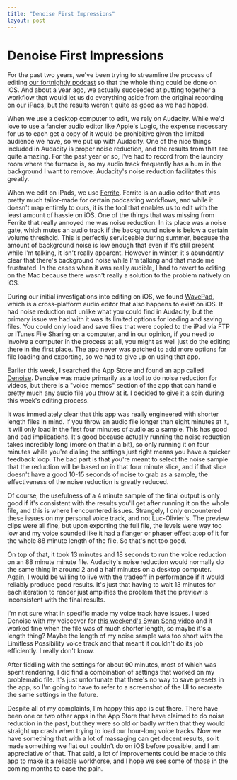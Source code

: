 ```yaml
---
title: "Denoise First Impressions"
layout: post
---
```


# Denoise First Impressions

For the past two years, we've been trying to streamline the process of editing [our fortnightly podcast](http://limitlesspossibility.net) so that the whole thing could be done on iOS. And about a year ago, we actually succeeded at putting together a workflow that would let us do everything aside from the original recording on our iPads, but the results weren't quite as good as we had hoped.

When we use a desktop computer to edit, we rely on Audacity. While we'd love to use a fancier audio editor like Apple's Logic, the expense necessary for us to each get a copy of it would be prohibitive given the limited audience we have, so we put up with Audacity. One of the nice things included in Audacity is proper noise reduction, and the results from that are quite amazing. For the past year or so, I've had to record from the laundry room where the furnace is, so my audio track frequently has a hum in the background I want to remove. Audacity's noise reduction facilitates this greatly.

When we edit on iPads, we use [Ferrite](http://www.wooji-juice.com/products/ferrite/). Ferrite is an audio editor that was pretty much tailor-made for certain podcasting workflows, and while it doesn't map entirely to ours, it is the tool that enables us to edit with the least amount of hassle on iOS. One of the things that was missing from Ferrite that really annoyed me was noise reduction. In its place was a noise gate, which mutes an audio track if the background noise is below a certain volume threshold. This is perfectly serviceable during summer, because the amount of background noise is low enough that even if it's still present while I'm talking, it isn't really apparent. However in winter, it's abundantly clear that there's background noise while I'm talking and that made me frustrated. In the cases when it was really audible, I had to revert to editing on the Mac because there wasn't really a solution to the problem natively on iOS.

During our initial investigations into editing on iOS, we found [WavePad](http://www.nch.com.au/wavepad/index.html), which is a cross-platform audio editor that also happens to exist on iOS. It had noise reduction not unlike what you could find in Audacity, but the primary issue we had with it was its limited options for loading and saving files. You could only load and save files that were copied to the iPad via FTP or iTunes File Sharing on a computer, and in our opinion, if you need to involve a computer in the process at all, you might as well just do the editing there in the first place. The app never was patched to add more options for file loading and exporting, so we had to give up on using that app.

Earlier this week, I searched the App Store and found an app called [Denoise](https://itunes.apple.com/ca/app/denoise-background-noise-removal/id946423200?mt=8). Denoise was made primarily as a tool to do noise reduction for videos, but there is a "voice memos" section of the app that can handle pretty much any audio file you throw at it. I decided to give it a spin during this week's editing process.

It was immediately clear that this app was really engineered with shorter length files in mind. If you throw an audio file longer than eight minutes at it, it will only load in the first four minutes of audio as a sample. This has good and bad implications. It's good because actually running the noise reduction takes incredibly long (more on that in a bit), so only running it on four minutes while you're dialing the settings just right means you have a quicker feedback loop. The bad part is that you're meant to select the noise sample that the reduction will be based on in that four minute slice, and if that slice doesn't have a good 10-15 seconds of noise to grab as a sample, the effectiveness of the noise reduction is greatly reduced.

Of course, the usefulness of a 4 minute sample of the final output is only good if it's consistent with the results you'll get after running it on the whole file, and this is where I encountered issues. Strangely, I only encountered these issues on my personal voice track, and not Luc-Olivier's. The preview clips were all fine, but upon exporting the full file, the levels were way too low and my voice sounded like it had a flanger or phaser effect atop of it for the whole 88 minute length of the file. So that's not too good.

On top of that, it took 13 minutes and 18 seconds to run the voice reduction on an 88 minute minute file. Audacity's noise reduction would normally do the same thing in around 2 and a half minutes on a desktop computer. Again, I would be willing to live with the tradeoff in performance if it would reliably produce good results. It's just that having to wait 13 minutes for each iteration to render just amplifies the problem that the preview is inconsistent with the final results.

I'm not sure what in specific made my voice track have issues. I used Denoise with my voiceover for [this weekend's Swan Song video](https://www.youtube.com/watch?v=iKDDdiPQNLQ) and it worked fine when the file was of much shorter length, so maybe it's a length thing? Maybe the length of my noise sample was too short with the Limitless Possibility voice track and that meant it couldn't do its job efficiently. I really don't know.

After fiddling with the settings for about 90 minutes, most of which was spent rendering, I did find a combination of settings that worked on my problematic file. It's just unfortunate that there's no way to save presets in the app, so I'm going to have to refer to a screenshot of the UI to recreate the same settings in the future.

Despite all of my complaints, I'm happy this app is out there. There have been one or two other apps in the App Store that have claimed to do noise reduction in the past, but they were so old or badly written that they would straight up crash when trying to load our hour-long voice tracks. Now we have something that with a lot of massaging can get decent results, so it made something we flat out couldn't do on iOS before possible, and I am appreciative of that. That said, a lot of improvements could be made to this app to make it a reliable workhorse, and I hope we see some of those in the coming months to ease the pain.
